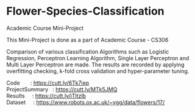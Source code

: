 # Flower-Species-Classification
Academic Course Mini-Project 

This Mini-Project is done as a part of Academic Course - CS306

Comparison of various classification Algorithms such as Logistic Regression, Perceptron Learning Algorithm, Single Layer Perceptron and Multi Layer Perceptron are made.
The results are recorded by applying overfitting checking, k-fold cross validation and hyper-parameter tuning.


Code &nbsp;&nbsp;&nbsp;&nbsp;&nbsp;             : https://cutt.ly/6Tk7iep	 <br />
ProjectSummary &nbsp;&nbsp;: https://cutt.ly/MTk5JMQ	 <br />
Results    &nbsp;&nbsp;&nbsp;       : https://cutt.ly/jTltzlb  <br />
Dataset  &nbsp;&nbsp;&nbsp;         : https://www.robots.ox.ac.uk/~vgg/data/flowers/17/  <br />



